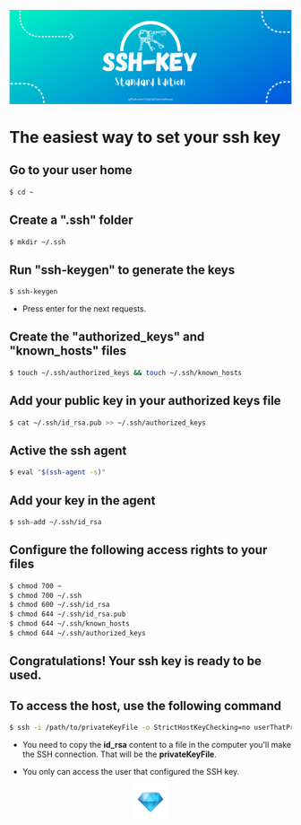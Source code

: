 ![alt text](./assets/SSH-KEY.png)

# The easiest way to set your ssh key

## Go to your user home

~~~Bash
$ cd ~
~~~

## Create a ".ssh" folder

~~~Bash
$ mkdir ~/.ssh
~~~

## Run "ssh-keygen" to generate the keys

~~~Bash
$ ssh-keygen
~~~

* Press enter for the next requests.

## Create the "authorized_keys" and "known_hosts" files

~~~Bash
$ touch ~/.ssh/authorized_keys && touch ~/.ssh/known_hosts
~~~

## Add your public key in your authorized keys file

~~~Bash
$ cat ~/.ssh/id_rsa.pub >> ~/.ssh/authorized_keys
~~~

## Active the ssh agent

~~~Bash
$ eval "$(ssh-agent -s)"
~~~

## Add your key in the agent

~~~Bash
$ ssh-add ~/.ssh/id_rsa
~~~

## Configure the following access rights to your files

~~~Bash
$ chmod 700 ~
$ chmod 700 ~/.ssh
$ chmod 600 ~/.ssh/id_rsa
$ chmod 644 ~/.ssh/id_rsa.pub
$ chmod 644 ~/.ssh/known_hosts
$ chmod 644 ~/.ssh/authorized_keys
~~~

## Congratulations! Your ssh key is ready to be used. 

## To access the host, use the following command

~~~Bash
$ ssh -i /path/to/privateKeyFile -o StrictHostKeyChecking=no userThatPrivateKeyIsConfigured@host.address
~~~

* You need to copy the **id_rsa** content to a file in the computer you'll make the SSH connection. That will be the **privateKeyFile**.

* You only can access the user that configured the SSH key.

<p align="center">
    <img src="./assets/diamond.gif" width="60" height="60" />
</p>
